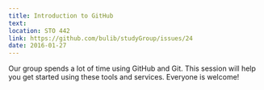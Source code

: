 ```yaml
---
title: Introduction to GitHub
text: 
location: STO 442
link: https://github.com/bulib/studyGroup/issues/24
date: 2016-01-27
---
```


Our group spends a lot of time using GitHub and Git. This session will help you get started using these tools and services. Everyone is welcome! 
